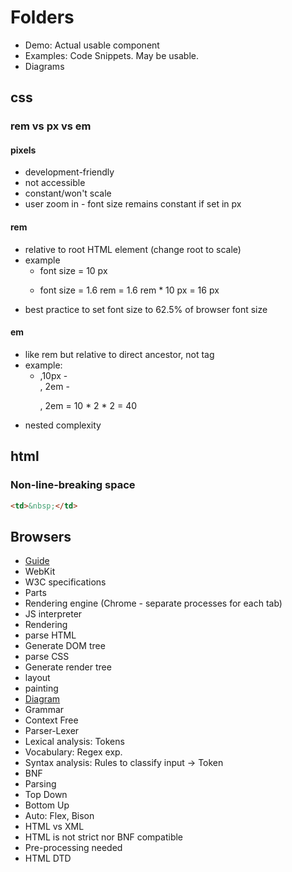 # Folders
- Demo: Actual usable component
- Examples: Code Snippets. May be usable.
- Diagrams

## css
### rem vs px vs em
#### pixels
* development-friendly
* not accessible
 * constant/won't scale
 * user zoom in - font size remains constant if set in px
#### rem
* relative to root HTML element (change root to scale)
* example
  - <html> font size = 10 px
  - <p> font size = 1.6 rem = 1.6 rem * 10 px = 16 px
* best practice to set <html> font size to 62.5% of browser font size
#### em
* like rem but relative to direct ancestor, not <html> tag
* example:
  - <html>,10px
    - <div>, 2em
        - <p>, 2em = 10 * 2 * 2 = 40
* nested complexity

## html
### Non-line-breaking space
```HTML
<td>&nbsp;</td>
````

## Browsers
- [Guide](https://www.html5rocks.com/en/tutorials/internals/howbrowserswork/)
- WebKit
- W3C specifications
- Parts
 - Rendering engine (Chrome - separate processes for each tab)
 - JS interpreter
- Rendering
 - parse HTML
  - Generate DOM tree
 - parse CSS
  - Generate render tree
- layout
- painting
- [Diagram](https://www.html5rocks.com/en/tutorials/internals/howbrowserswork/webkitflow.png)
- Grammar
 - Context Free
 - Parser-Lexer
  - Lexical analysis: Tokens
   - Vocabulary: Regex exp.
  - Syntax analysis: Rules to classify input -> Token
   - BNF
 - Parsing
  - Top Down
  - Bottom Up
  - Auto: Flex, Bison
 - HTML vs XML
  - HTML is not strict nor BNF compatible
   - Pre-processing needed
 - HTML DTD

